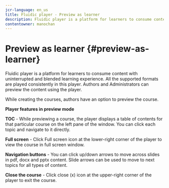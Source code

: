 ```yaml
---
jcr-language: en_us
title: Fluidic player - Preview as learner
description: Fluidic player is a platform for learners to consume content with uninterrupted and blended learning experience. All the supported formats are played consistently in this player. Authors and Administrators can preview the content using the player.
contentowner: manochan
---
```



# Preview as learner {#preview-as-learner}

Fluidic player is a platform for learners to consume content with uninterrupted and blended learning experience. All the supported formats are played consistently in this player. Authors and Administrators can preview the content using the player.

While creating the courses, authors have an option to preview the course.

**Player features in preview mode**

**TOC** - While previewing a course, the player displays a table of contents for that particular course on the left pane of the window. You can click each topic and navigate to it directly.

**Full screen** - Click Full screen icon at the lower-right corner of the player to view the course in full screen window.

**Navigation buttons** - You can click up/down arrows to move across slides in pdf, docx and pptx content. Slide arrows can be used to move to next topics for all types of content.

**Close the course** - Click close (x) icon at the upper-right corner of the player to exit the course.

